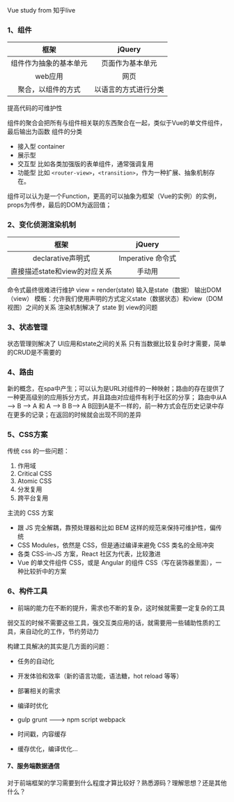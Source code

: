 Vue study from 知乎live
### 1、组件
| 框架 | jQuery |
| :---: | :---:|
| 组件作为抽象的基本单元 | 页面作为基本单元 |
|web应用|网页|
|聚合，以组件的方式|以语言的方式进行分类|
提高代码的可维护性

组件的聚合会把所有与组件相关联的东西聚合在一起，类似于Vue的单文件组件，最后输出为函数
组件的分类
- 接入型 container
- 展示型
- 交互型 比如各类加强版的表单组件，通常强调复用
- 功能型 比如 `<router-view>`，`<transition>`，作为一种扩展、抽象机制存在。

组件可以认为是一个Function，更高的可以抽象为框架（Vue的实例）的实例，props为传参，最后的DOM为返回值；

### 2、变化侦测渲染机制
|框架|jQuery|
|:---:|:---:|
|declarative声明式|Imperative 命令式|
|直接描述state和view的对应关系|手动用|
命令式最终很难进行维护
view = render(state)
输入是state（数据） 输出DOM（view）
模板：允许我们使用声明的方式定义state（数据状态）和view（DOM视图）之间的关系
渲染机制解决了 state 到 view的问题

### 3、状态管理
状态管理则解决了 UI应用和state之间的关系
只有当数据比较复杂时才需要，简单的CRUD是不需要的


### 4、路由
新的概念，在spa中产生；可以认为是URL对组件的一种映射；路由的存在提供了一种更高级别的应用拆分方式，并且路由对应组件有利于社区的分享；
路由中从A --> B --> A 和 A --> B  B--> A B回到A是不一样的，前一种方式会在历史记录中存在更多的记录；在返回的时候就会出现不同的差异

### 5、CSS方案
传统 css 的一些问题：
1. 作用域
2. Critical CSS
3. Atomic CSS
4. 分发复用
5. 跨平台复用

主流的 CSS 方案
- 跟 JS 完全解耦，靠预处理器和比如 BEM 这样的规范来保持可维护性，偏传统
- CSS Modules，依然是 CSS，但是通过编译来避免 CSS 类名的全局冲突
- 各类 CSS-in-JS 方案，React 社区为代表，比较激进
- Vue 的单文件组件 CSS，或是 Angular 的组件 CSS（写在装饰器里面），一种比较折中的方案

### 6、构件工具
* 前端的能力在不断的提升，需求也不断的复杂，这时候就需要一定复杂的工具


弱交互的时候不需要这些工具，强交互类应用的话，就需要用一些辅助性质的工具，来自动化的工作，节约劳动力

构建工具解决的其实是几方面的问题：

- 任务的自动化
- 开发体验和效率（新的语言功能，语法糖，hot reload 等等）
- 部署相关的需求
- 编译时优化


- gulp grunt ---> npm script webpack
- 时间戳，内容缓存
- 缓存优化，编译优化...

#### 7、服务端数据通信

对于前端框架的学习需要到什么程度才算比较好？熟悉源码？理解思想？还是其他什么？

